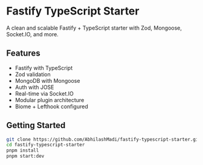 # Fastify TypeScript Starter

A clean and scalable Fastify + TypeScript starter with Zod, Mongoose, Socket.IO,
and more.

## Features

- Fastify with TypeScript
- Zod validation
- MongoDB with Mongoose
- Auth with JOSE
- Real-time via Socket.IO
- Modular plugin architecture
- Biome + Lefthook configured

## Getting Started

```bash
git clone https://github.com/AbhilashMadi/fastify-typescript-starter.git
cd fastify-typescript-starter
pnpm install
pnpm start:dev
```
